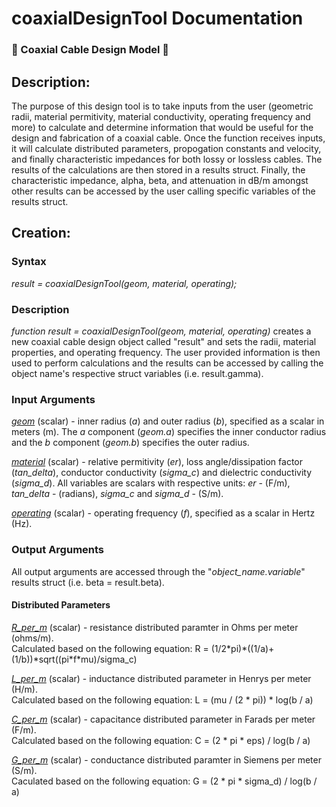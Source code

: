 # coaxialDesignTool Documentation
### :magnet: Coaxial Cable Design Model :magnet:

## Description:
The purpose of this design tool is to take inputs from the user (geometric radii, material permitivity, material conductivity, operating frequency and more) 
to calculate and determine information that would be useful for the design and fabrication of a coaxial cable. Once the function receives inputs, it will calculate
distributed parameters, propogation constants and velocity, and finally characteristic impedances for both lossy or lossless cables. The results of the calculations
are then stored in a results struct. Finally, the characteristic impedance, alpha, beta, and attenuation in dB/m amongst other results can be accessed by the user
calling specific variables of the results struct.


## Creation:
### Syntax
*result = coaxialDesignTool(geom, material, operating);*

### Description
*function result = coaxialDesignTool(geom, material, operating)* creates a new coaxial cable design object called "result" and sets the radii, material properties, and operating frequency.
The user provided information is then used to perform calculations and the results can be accessed by calling the object name's respective struct variables (i.e. result.gamma).


### Input Arguments
<ins>*geom*</ins> (scalar) - inner radius (*a*) and outer radius (*b*), specified as a scalar in meters (m). The *a* component (*geom.a*) specifies the inner conductor radius and the *b* component (*geom.b*) specifies the outer
radius.

<ins>*material*</ins> (scalar) - relative permitivity (*er*), loss angle/dissipation factor (*tan_delta*), conductor conductivity (*sigma_c*) and dielectric conductivity (*sigma_d*).
All variables are scalars with respective units: *er* - (F/m), *tan_delta* - (radians), *sigma_c* and *sigma_d* - (S/m).

<ins>*operating*</ins> (scalar) - operating frequency (*f*), specified as a scalar in Hertz (Hz).

### Output Arguments
All output arguments are accessed through the "*object_name.variable*" results struct (i.e. beta = result.beta).

#### Distributed Parameters

<ins>*R_per_m*</ins> (scalar) - resistance distributed paramter in Ohms per meter (ohms/m).  
Calculated based on the following equation: R = (1/2\*pi)\*((1/a)+(1/b))\*sqrt((pi\*f*mu)/sigma_c)

<ins>*L_per_m*</ins> (scalar) - inductance distributed parameter in Henrys per meter (H/m).  
Calculated based on the following equation: L = (mu / (2 * pi)) * log(b / a)

<ins>*C_per_m*</ins> (scalar) - capacitance distributed parameter in Farads per meter (F/m).  
Calculated based on the following equation: C = (2 * pi * eps) / log(b / a)

<ins>*G_per_m*</ins> (scalar) - conductance distributed paramter in Siemens per meter (S/m).  
Caculated based on the following equation: G = (2 * pi * sigma_d) / log(b / a)
